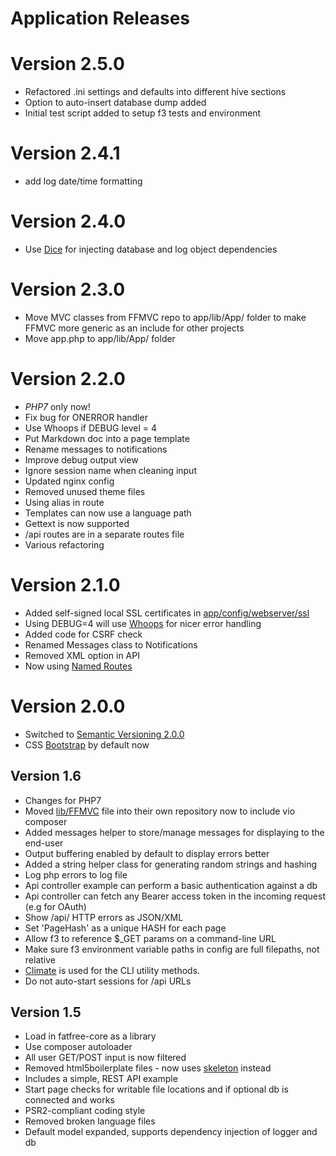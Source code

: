 # Application Releases

# Version 2.5.0

- Refactored .ini settings and defaults into different hive sections
- Option to auto-insert database dump added
- Initial test script added to setup f3 tests and environment

# Version 2.4.1

- add log date/time formatting

# Version 2.4.0

- Use [Dice](https://r.je/dice.html) for injecting database and log object dependencies

# Version 2.3.0

- Move MVC classes from FFMVC repo to app/lib/App/ folder to make FFMVC more
  generic as an include for other projects
- Move app.php to app/lib/App/ folder

# Version 2.2.0

- *PHP7* only now!
- Fix bug for ONERROR handler
- Use Whoops if DEBUG level = 4
- Put Markdown doc into a page template
- Rename messages to notifications
- Improve debug output view
- Ignore session name when cleaning input
- Updated nginx config
- Removed unused theme files
- Using alias in route
- Templates can now use a language path
- Gettext is now supported
- /api routes are in a separate routes file
- Various refactoring

# Version 2.1.0

- Added self-signed local SSL certificates in [app/config/webserver/ssl](app/config/webserver/ssl)
- Using DEBUG=4 will use [Whoops](https://github.com/filp/whoops) for nicer error handling
- Added code for CSRF check
- Renamed Messages class to Notifications
- Removed XML option in API
- Now using [Named Routes](https://fatfreeframework.com/base#NamedRoutes)

# Version 2.0.0

- Switched to [Semantic Versioning 2.0.0](http://semver.org)
- CSS [Bootstrap](http://getbootstrap.com) by default now

## Version 1.6

- Changes for PHP7
- Moved [lib/FFMVC](https://github.com/vijinho/FFMVC) file into their own repository now to include vio composer
- Added messages helper to store/manage messages for displaying to the end-user
- Output buffering enabled by default to display errors better
- Added a string helper class for generating random strings and hashing
- Log php errors to log file
- Api controller example can perform a basic authentication against a db
- Api controller can fetch any Bearer access token in the incoming request (e.g for OAuth)
- Show /api/ HTTP errors as JSON/XML
- Set 'PageHash' as a unique HASH for each page
- Allow f3 to reference $_GET params on a command-line URL
- Make sure f3 environment variable paths in config are full filepaths, not relative
- [Climate](http://climate.thephpleague.com/) is used for the CLI utility methods.
- Do not auto-start sessions for /api URLs

## Version 1.5

- Load in fatfree-core as a library
- Use composer autoloader
- All user GET/POST input is now filtered
- Removed html5boilerplate files - now uses [skeleton](http://getskeleton.com) instead
- Includes a simple, REST API example
- Start page checks for writable file locations and if optional db is connected and works
- PSR2-compliant coding style
- Removed broken language files
- Default model expanded, supports dependency injection of logger and db
